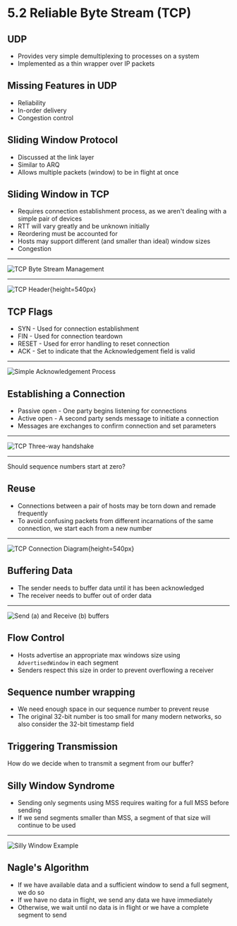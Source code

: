5.2 Reliable Byte Stream (TCP)
==============================

UDP
---

- Provides very simple demultiplexing to processes on a system
- Implemented as a thin wrapper over IP packets

Missing Features in UDP
-----------------------

- Reliability
- In-order delivery
- Congestion control

Sliding Window Protocol
-----------------------

- Discussed at the link layer
- Similar to ARQ
- Allows multiple packets (window) to be in flight at once

Sliding Window in TCP
---------------------

- Requires connection establishment process, as we aren't dealing with a simple pair of devices
- RTT will vary greatly and be unknown initially
- Reordering must be accounted for
- Hosts may support different (and smaller than ideal) window sizes
- Congestion

---

![TCP Byte Stream Management](https://book.systemsapproach.org/_images/f05-03-9780123850591.png)

---

![TCP Header](https://book.systemsapproach.org/_images/f05-04-9780123850591.png){height=540px}

TCP Flags
---------

- SYN - Used for connection establishment
- FIN - Used for connection teardown
- RESET - Used for error handling to reset connection
- ACK - Set to indicate that the Acknowledgement field is valid

---

![Simple Acknowledgement Process](https://book.systemsapproach.org/_images/f05-05-9780123850591.png)

Establishing a Connection
-------------------------

- Passive open - One party begins listening for connections
- Active open - A second party sends message to initiate a connection
- Messages are exchanges to confirm connection and set parameters

---

![TCP Three-way handshake](https://book.systemsapproach.org/_images/f05-06-9780123850591.png)

---

Should sequence numbers start at zero?

Reuse
-----

- Connections between a pair of hosts may be torn down and remade frequently
- To avoid confusing packets from different incarnations of the same connection, we start each from a new number

---

![TCP Connection Diagram](https://book.systemsapproach.org/_images/f05-07-9780123850591.png){height=540px}

Buffering Data
--------------

- The sender needs to buffer data until it has been acknowledged
- The receiver needs to buffer out of order data

---

![Send (a) and Receive (b) buffers](https://book.systemsapproach.org/_images/f05-08-9780123850591.png)

Flow Control
------------

- Hosts advertise an appropriate max windows size using `AdvertisedWindow` in each segment
- Senders respect this size in order to prevent overflowing a receiver

Sequence number wrapping
------------------------

- We need enough space in our sequence number to prevent reuse
- The original 32-bit number is too small for many modern networks, so also consider the 32-bit timestamp field

Triggering Transmission
-----------------------

How do we decide when to transmit a segment from our buffer?

Silly Window Syndrome
---------------------

- Sending only segments using MSS requires waiting for a full MSS before sending
- If we send segments smaller than MSS, a segment of that size will continue to be used

---

![Silly Window Example](https://book.systemsapproach.org/_images/f05-09-9780123850591.png)

Nagle's Algorithm
-----------------

- If we have available data and a sufficient window to send a full segment, we do so
- If we have no data in flight, we send any data we have immediately
- Otherwise, we wait until no data is in flight or we have a complete segment to send

